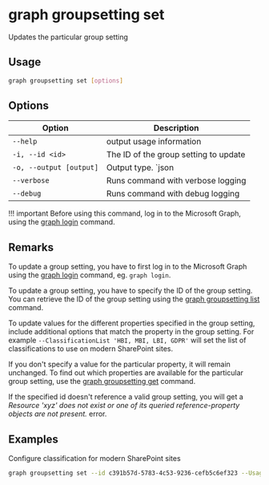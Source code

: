# graph groupsetting set

Updates the particular group setting

## Usage

```sh
graph groupsetting set [options]
```

## Options

Option|Description
------|-----------
`--help`|output usage information
`-i, --id <id>`|The ID of the group setting to update
`-o, --output [output]`|Output type. `json|text`. Default `text`
`--verbose`|Runs command with verbose logging
`--debug`|Runs command with debug logging

!!! important
    Before using this command, log in to the Microsoft Graph, using the [graph login](../login.md) command.

## Remarks

To update a group setting, you have to first log in to the Microsoft Graph using the [graph login](../login.md) command, eg. `graph login`.

To update a group setting, you have to specify the ID of the group setting. You can retrieve the ID of the group setting using the [graph groupsetting list](./groupsetting-list.md) command.

To update values for the different properties specified in the group setting, include additional options that match the property in the group setting. For example `--ClassificationList 'HBI, MBI, LBI, GDPR'` will set the list of classifications to use on modern SharePoint sites.

If you don't specify a value for the particular property, it will remain unchanged. To find out which properties are available for the particular group setting, use the [graph groupsetting get](./groupsetting-get.md) command.

If the specified id doesn't reference a valid group setting, you will get a _Resource 'xyz' does not exist or one of its queried reference-property objects are not present._ error.

## Examples

Configure classification for modern SharePoint sites

```sh
graph groupsetting set --id c391b57d-5783-4c53-9236-cefb5c6ef323 --UsageGuidelinesUrl https://contoso.sharepoint.com/sites/compliance --ClassificationList 'HBI, MBI, LBI, GDPR' --DefaultClassification MBI
```